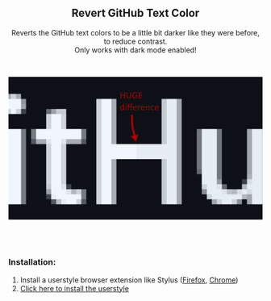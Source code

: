 <div style="text-align:center;" align="center">

## Revert GitHub Text Color
Reverts the GitHub text colors to be a little bit darker like they were before, to reduce contrast.  
Only works with dark mode enabled!  

<br>

![banner showing the difference in text color](./github%20text%20color%20banner.png)

</div>

<br><br>

### Installation:
1. Install a userstyle browser extension like Stylus ([Firefox](https://addons.mozilla.org/en-US/firefox/addon/styl-us/), [Chrome](https://chromewebstore.google.com/detail/stylus/clngdbkpkpeebahjckkjfobafhncgmne))
2. [Click here to install the userstyle](https://github.com/Sv443/Revert-GitHub-Text-Color/raw/main/RevertGHTextCol.user.css)
